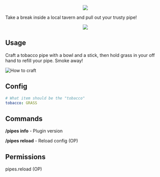 <p align="center">
  <img src="https://i.imgur.com/xcxtzPA.png">
</p>

Take a break inside a local tavern and pull out your trusty pipe!

<p align="center">
  <img src="https://i.imgur.com/hXTBMEf.gif">
</p>

## Usage
Craft a tobacco pipe with a bowl and a stick, then hold grass in your off hand to refill your pipe. Smoke away!

![How to craft](https://i.imgur.com/CLxpLAn.png)

## Config
```yaml
# What item should be the "tobacco"
tobacco: GRASS
```

## Commands
**/pipes info** - Plugin version

**/pipes reload** - Reload config (OP)

## Permissions
pipes.reload (OP)
